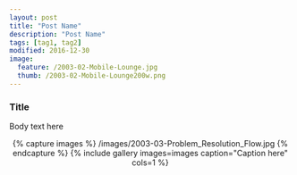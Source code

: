 ```yaml
---
layout: post
title: "Post Name"
description: "Post Name"
tags: [tag1, tag2]
modified: 2016-12-30
image:
  feature: /2003-02-Mobile-Lounge.jpg
  thumb: /2003-02-Mobile-Lounge200w.png
---
```

### Title 

Body text here 

<div align="center">
{% capture images %}
    /images/2003-03-Problem_Resolution_Flow.jpg
{% endcapture %}
{% include gallery images=images caption="Caption here" cols=1 %}
</div>
